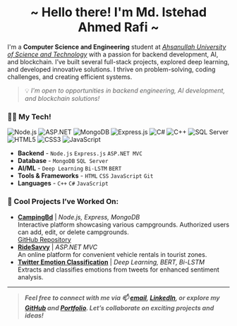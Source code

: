 

<h1 align="center">~ Hello there! I'm Md. Istehad Ahmed Rafi ~</h1>

I'm a **Computer Science and Engineering** student at _[Ahsanullah University of Science and Technology](https://www.aust.edu/)_ with a passion for backend development, AI, and blockchain. I’ve built several full-stack projects, explored deep learning, and developed innovative solutions. I thrive on problem-solving, coding challenges, and creating efficient systems.

> 💡 *I'm open to opportunities in backend engineering, AI development, and blockchain solutions!*

### 🧑‍💻 My Tech!

<p>
<img src="https://img.shields.io/badge/Node.js-339933?style=for-the-badge&logo=nodedotjs&logoColor=white" alt="Node.js" />
<img src="https://img.shields.io/badge/ASP.NET-512BD4?style=for-the-badge&logo=dotnet&logoColor=white" alt="ASP.NET" />
<img src="https://img.shields.io/badge/MongoDB-47A248?style=for-the-badge&logo=mongodb&logoColor=white" alt="MongoDB" />
<img src="https://img.shields.io/badge/Express.js-000000?style=for-the-badge&logo=express&logoColor=white" alt="Express.js" />
<img src="https://img.shields.io/badge/C%23-239120?style=for-the-badge&logo=csharp&logoColor=white" alt="C#" />
<img src="https://img.shields.io/badge/C++-00599C?style=for-the-badge&logo=cplusplus&logoColor=white" alt="C++" />
<img src="https://img.shields.io/badge/SQL_Server-CC2927?style=for-the-badge&logo=microsoft-sql-server&logoColor=white" alt="SQL Server" />
<img src="https://img.shields.io/badge/HTML5-E34F26?style=for-the-badge&logo=html5&logoColor=white" alt="HTML5" />
<img src="https://img.shields.io/badge/CSS3-1572B6?style=for-the-badge&logo=css3&logoColor=white" alt="CSS3" />
<img src="https://img.shields.io/badge/JavaScript-F7DF1E?style=for-the-badge&logo=javascript&logoColor=black" alt="JavaScript" />
</p>

- **Backend** - `Node.js` `Express.js` `ASP.NET MVC`
- **Database** - `MongoDB` `SQL Server`
- **AI/ML** - `Deep Learning` `Bi-LSTM` `BERT`
- **Tools & Frameworks** - `HTML` `CSS` `JavaScript` `Git`
- **Languages** - `C++` `C#` `JavaScript`

### 🌱 Cool Projects I’ve Worked On:
- **[CampingBd](https://campingbd.onrender.com/)** | *Node.js, Express, MongoDB*  
  Interactive platform showcasing various campgrounds. Authorized users can add, edit, or delete campgrounds.  
  [GitHub Repository](https://github.com/Rafi521/CampingBd)  
- **[RideSavvy](https://github.com/Rafi521/RideSavvy)** | *ASP.NET MVC*  
  An online platform for convenient vehicle rentals in tourist zones.  
- **[Twitter Emotion Classification](https://github.com/Rafi521/twitter-emotion-extraction-using-deep-learning)** | *Deep Learning, BERT, Bi-LSTM*  
  Extracts and classifies emotions from tweets for enhanced sentiment analysis.  

---

> ***Feel free to connect with me via 📫 [email](mailto:istehadrafi09@gmail.com), [LinkedIn](https://linkedin.com/in/md-istehad-ahmed-rafi), or explore my [GitHub](https://github.com/Rafi521) and [Portfolio](https://rafi77.vercel.app/). Let’s collaborate on exciting projects and ideas!***
